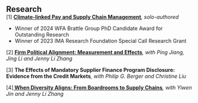  
<h2 id="research" style="margin: 2px 0px 0px;"> <br> 
<br> Research</h2>


<div>
  <div class="title"> [1] <strong> <a href="https://papers.ssrn.com/sol3/papers.cfm?abstract_id=4847937">Climate-linked Pay and Supply Chain Management</a></strong><em>, solo-authored</em> </div>
  <ul>
    <li>   Winner of 2024 WFA Brattle Group PhD Candidate Award for Outstanding Research  <br></li>
     <li>   Winner of 2023 IMA Research Foundation Special Call Research Grant <br></li>
   
  </ul>

</div>


  
<div>
<div class="title"> [2] <strong><a href="https://papers.ssrn.com/sol3/papers.cfm?abstract_id=4430507">Firm Political Alignment: Measurement and Effects</a></strong><em>, with Ping Jiang, Jing Li and Jenny Li Zhang  </em> </div>
 <ul>
     

  </ul>

</div>
 
  
<div>
<div class="title"> [3] <strong>The Effects of Mandatory Supplier Finance Program Disclosure: Evidence from the Credit Markets</strong><em>, with Philip G. Berger and Christine Liu </em> </div>
 <ul> 
  </ul>

</div>


<div>
 <div class="title"> [4]<strong><a href="https://papers.ssrn.com/sol3/papers.cfm?abstract_id=5016160"> When Diversity Aligns: From Boardrooms to Supply Chains</a></strong><em>, with Yiwen Jin and Jenny Li Zhang</em> </div>
 <ul>
  

  </ul>
 
</div>

  

 
